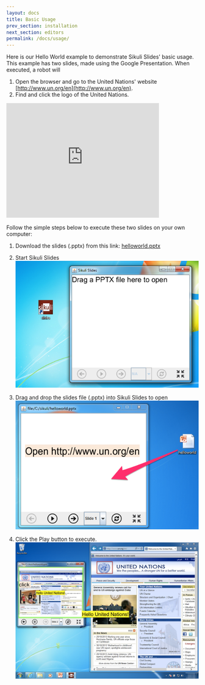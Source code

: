 ```yaml
---
layout: docs
title: Basic Usage
prev_section: installation
next_section: editors
permalink: /docs/usage/
---
```


Here is our Hello World example to demonstrate Sikuli Slides' basic usage.
This example has two slides, made using the Google Presentation. When executed, a robot will
1. Open the browser and go to the United Nations' website [http://www.un.org/en](http://www.un.org/en).
2. Find and click the logo of the United Nations.

<iframe src="https://docs.google.com/presentation/d/1w48gExh5oLIT0J8xYXR1RxpqTrZTXJC8OR4UXxShTQ8/embed?start=false&amp;loop=false&amp;delayms=3000" frameborder="0" width="400" height="300" allowfullscreen="true" mozallowfullscreen="true" webkitallowfullscreen="true">
</iframe>


Follow the simple steps below to execute these two slides on your own computer:

1. Download the slides (.pptx) from this link:
[helloworld.pptx](https://docs.google.com/feeds/download/presentations/Export?id=1w48gExh5oLIT0J8xYXR1RxpqTrZTXJC8OR4UXxShTQ8&&exportFormat=pptx)

2. Start Sikuli Slides
   <img src="/img/sikuli-slides_start.png" class="whole img-polaroid">

3. Drag and drop the slides file (.pptx) into Sikuli Slides to open
   <img src="/img/sikuli-slides_dragdrop.png" class="whole img-polaroid">

4. Click the Play button to execute.
   <img src="/img/sikuli-slides_execution.png" class="whole img-polaroid">

